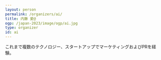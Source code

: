 ```yaml
---
layout: person
permalink: /organizers/ai/
title: 内藤 愛@
ogp: /japan-2023/image/ogp/ai.jpg
type: organizer
id: ai
---
```

これまで複数のテクノロジー、スタートアップでマーケティングおよびPRを経験。
